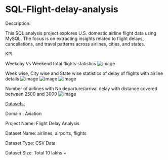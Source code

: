 # SQL-Flight-delay-analysis

Description:

This SQL analysis project explores U.S. domestic airline flight data using MySQL. The focus is on extracting insights related to flight delays, cancellations, and travel patterns across airlines, cities, and states.

KPI:

Weekday Vs Weekend total flights statistics
![image](https://github.com/user-attachments/assets/060052a7-c84b-4821-b5f3-52ff28e7120c)


Week wise, City wise and State wise statistics of delay of flights with airline details
![image](https://github.com/user-attachments/assets/906fb62a-e73e-4957-a443-ad230ad564b2)
![image](https://github.com/user-attachments/assets/177b09ec-96fe-4983-aca2-b5f8bfe56fe9)
![image](https://github.com/user-attachments/assets/45da8b7a-71a7-4971-a9c3-fd9981e67188)




Number of airlines with No departure/arrival delay with distance covered between 2500 and 3000
![image](https://github.com/user-attachments/assets/186771b5-accb-4f37-bb43-3a7f90135a4e)

[Datasets:](https://drive.google.com/drive/folders/14rzWhIupnUGb-t15bsVwUKj0egCJkbTH)

Domain : Aviation

Project Name: Flight Delay Analysis

Dataset Name: airlines, airports, flights

Dataset Type: CSV Data

Dataset Size: Total 10 lakhs +









